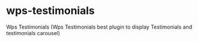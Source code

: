 # wps-testimonials
Wps Testimonials (Wps Testimonials best plugin to display Testimonials and testimonials carousel)
